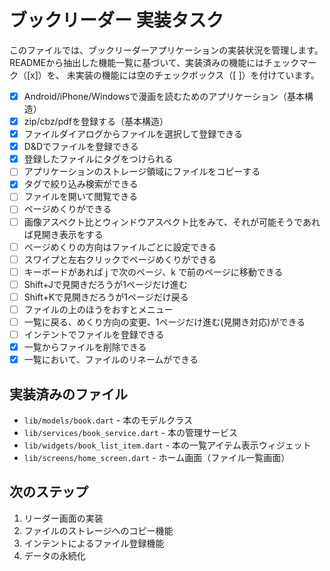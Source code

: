 # ブックリーダー 実装タスク

このファイルでは、ブックリーダーアプリケーションの実装状況を管理します。
READMEから抽出した機能一覧に基づいて、実装済みの機能にはチェックマーク（[x]）を、
未実装の機能には空のチェックボックス（[ ]）を付けています。

- [x] Android/iPhone/Windowsで漫画を読むためのアプリケーション（基本構造）
- [x] zip/cbz/pdfを登録する（基本構造）
- [x] ファイルダイアログからファイルを選択して登録できる
- [x] D&Dでファイルを登録できる
- [x] 登録したファイルにタグをつけられる
- [ ] アプリケーションのストレージ領域にファイルをコピーする
- [x] タグで絞り込み検索ができる
- [ ] ファイルを開いて閲覧できる
- [ ] ページめくりができる
- [ ] 画像アスペクト比とウィンドウアスペクト比をみて、それが可能そうであれば見開き表示をする
- [ ] ページめくりの方向はファイルごとに設定できる
- [ ] スワイプと左右クリックでページめくりができる
- [ ] キーボードがあれば j で次のページ、k で前のページに移動できる
- [ ] Shift+Jで見開きだろうが1ページだけ進む
- [ ] Shift+Kで見開きだろうが1ページだけ戻る
- [ ] ファイルの上のほうをおすとメニュー
- [ ] 一覧に戻る、めくり方向の変更、1ページだけ進む(見開き対応)ができる
- [ ] インテントでファイルを登録できる
- [x] 一覧からファイルを削除できる
- [x] 一覧において、ファイルのリネームができる

## 実装済みのファイル

- `lib/models/book.dart` - 本のモデルクラス
- `lib/services/book_service.dart` - 本の管理サービス
- `lib/widgets/book_list_item.dart` - 本の一覧アイテム表示ウィジェット
- `lib/screens/home_screen.dart` - ホーム画面（ファイル一覧画面）

## 次のステップ

1. リーダー画面の実装
2. ファイルのストレージへのコピー機能
3. インテントによるファイル登録機能
4. データの永続化